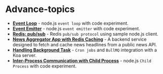 # Advance-topics 
   - **[Event Loop](https://github.com/rumpapl/advance-topics/tree/event-loop)** - node.js `event loop` with code experiment.
   - **[Event Emitter](https://github.com/rumpapl/advance-topics/tree/event-emitter)** - node.js `event emitter` with code experiment.
   - **[Redis: pub/sub](https://github.com/rumpapl/advance-topics/tree/redis-pub-sub)** - Redis `pub/sub protocol` using sample node.js client.
   - **[News Aggregator App with Redis Caching](https://github.com/rumpapl/advance-topics/tree/redis-cache)** - A backend service designed to fetch and cache news headlines from a public news API.
   - **[Handling Background Task](https://github.com/rumpapl/advance-topics/tree/cron-with-bullmq)** - `Cron jobs` and `BullMQ` integration with a Koa server.
   - **[Inter-Process Communication with Child Process](https://github.com/rumpapl/advance-topics/tree/cron-with-bullmq)** - node.js `Child Process` with code experiment.
